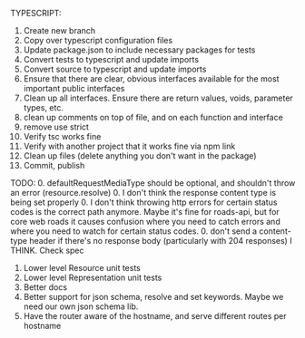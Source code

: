 TYPESCRIPT:
1. Create new branch
2. Copy over typescript configuration files
3. Update package.json to include necessary packages for tests
4. Convert tests to typescript and update imports
5. Convert source to typescript and update imports
6. Ensure that there are clear, obvious interfaces available for the most important public interfaces
7. Clean up all interfaces. Ensure there are return values, voids, parameter types, etc.
8. clean up comments on top of file, and on each function and interface
9. remove use strict
10. Verify tsc works fine
11. Verify with another project that it works fine via npm link
12. Clean up files (delete anything you don't want in the package)
13. Commit, publish

TODO:
0. defaultRequestMediaType should be optional, and shouldn't throw an error (resource.resolve)
0. I don't think the response content type is being set properly
0. I don't think throwing http errors for certain status codes is the correct path anymore. Maybe it's fine for roads-api, but for core web roads it causes confusion where you need to catch errors and where you need to watch for certain status codes.
0. don't send a content-type header if there's no response body (particularly with 204 responses) I THINK. Check spec
1. Lower level Resource unit tests
2. Lower level Representation unit tests
3. Better docs
4. Better support for json schema, resolve and set keywords. Maybe we need our own json schema lib.
5. Have the router aware of the hostname, and serve different routes per hostname